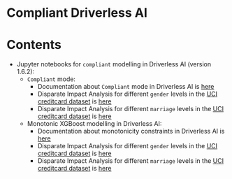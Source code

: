 # Compliant Driverless AI

# Contents 

* Jupyter notebooks for `compliant` modelling in Driverless AI (version 1.6.2):
	* `Compliant` mode:
	 	* Documentation about `Compliant` mode in Driverless AI is [here](http://docs.h2o.ai/driverless-ai/latest-stable/docs/userguide/expert-settings.html?highlight=compliant#pipeline-building-recipe)
		* Disparate Impact Analysis for different `gender` levels in the [UCI creditcard dataset](https://archive.ics.uci.edu/ml/datasets/default+of+credit+card+clients) is [here](https://github.com/h2oai/driverlessai-tutorials/blob/master/compliant_driverlessai/notebooks/compliant_dia_gender.ipynb)  
		* Disparate Impact Analysis for different `marriage` levels in the [UCI creditcard dataset](https://archive.ics.uci.edu/ml/datasets/default+of+credit+card+clients) is [here](https://github.com/h2oai/driverlessai-tutorials/blob/master/compliant_driverlessai/notebooks/compliant_dia_marriage.ipynb)   
	* Monotonic XGBoost modelling in Driverless AI:
		* Documentation about monotonicity constraints in Driverless AI is [here](http://docs.h2o.ai/driverless-ai/latest-stable/docs/userguide/experiment-settings.html?highlight=monotonic#interpretability) 
		* Disparate Impact Analysis for different `gender` levels in the [UCI creditcard dataset](https://archive.ics.uci.edu/ml/datasets/default+of+credit+card+clients) is [here](https://github.com/h2oai/driverlessai-tutorials/blob/master/compliant_driverlessai/notebooks/mono_xgb_dia_gender.ipynb)  
		* Disparate Impact Analysis for different `marriage` levels in the [UCI creditcard dataset](https://archive.ics.uci.edu/ml/datasets/default+of+credit+card+clients) is [here](https://github.com/h2oai/driverlessai-tutorials/blob/master/compliant_driverlessai/notebooks/mono_xgb_dia_marriage.ipynb)   
